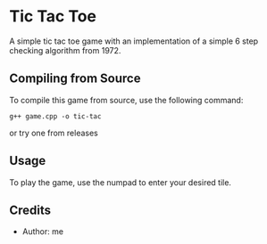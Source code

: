 # Tic Tac Toe
A simple tic tac toe game with an implementation of a simple 6 step checking algorithm from 1972.

## Compiling from Source
To compile this game from source, use the following command: 
```
g++ game.cpp -o tic-tac
```
or try one from releases


## Usage

To play the game, use the numpad to enter your desired tile.

## Credits

- Author: me

